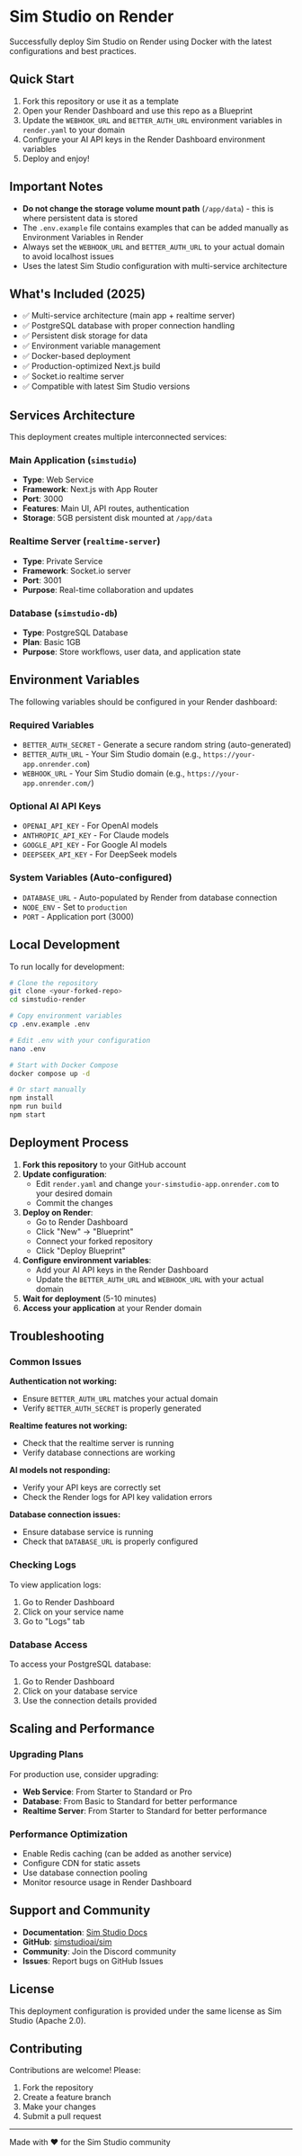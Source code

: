 # Sim Studio on Render

Successfully deploy Sim Studio on Render using Docker with the latest configurations and best practices.

## Quick Start

1. Fork this repository or use it as a template
2. Open your Render Dashboard and use this repo as a Blueprint
3. Update the `WEBHOOK_URL` and `BETTER_AUTH_URL` environment variables in `render.yaml` to your domain
4. Configure your AI API keys in the Render Dashboard environment variables
5. Deploy and enjoy!

## Important Notes

- **Do not change the storage volume mount path** (`/app/data`) - this is where persistent data is stored
- The `.env.example` file contains examples that can be added manually as Environment Variables in Render
- Always set the `WEBHOOK_URL` and `BETTER_AUTH_URL` to your actual domain to avoid localhost issues
- Uses the latest Sim Studio configuration with multi-service architecture

## What's Included (2025)

- ✅ Multi-service architecture (main app + realtime server)
- ✅ PostgreSQL database with proper connection handling
- ✅ Persistent disk storage for data
- ✅ Environment variable management
- ✅ Docker-based deployment
- ✅ Production-optimized Next.js build
- ✅ Socket.io realtime server
- ✅ Compatible with latest Sim Studio versions

## Services Architecture

This deployment creates multiple interconnected services:

### Main Application (`simstudio`)
- **Type**: Web Service
- **Framework**: Next.js with App Router
- **Port**: 3000
- **Features**: Main UI, API routes, authentication
- **Storage**: 5GB persistent disk mounted at `/app/data`

### Realtime Server (`realtime-server`)
- **Type**: Private Service
- **Framework**: Socket.io server
- **Port**: 3001
- **Purpose**: Real-time collaboration and updates

### Database (`simstudio-db`)
- **Type**: PostgreSQL Database
- **Plan**: Basic 1GB
- **Purpose**: Store workflows, user data, and application state

## Environment Variables

The following variables should be configured in your Render dashboard:

### Required Variables
- `BETTER_AUTH_SECRET` - Generate a secure random string (auto-generated)
- `BETTER_AUTH_URL` - Your Sim Studio domain (e.g., `https://your-app.onrender.com`)
- `WEBHOOK_URL` - Your Sim Studio domain (e.g., `https://your-app.onrender.com/`)

### Optional AI API Keys
- `OPENAI_API_KEY` - For OpenAI models
- `ANTHROPIC_API_KEY` - For Claude models  
- `GOOGLE_API_KEY` - For Google AI models
- `DEEPSEEK_API_KEY` - For DeepSeek models

### System Variables (Auto-configured)
- `DATABASE_URL` - Auto-populated by Render from database connection
- `NODE_ENV` - Set to `production`
- `PORT` - Application port (3000)

## Local Development

To run locally for development:

```bash
# Clone the repository
git clone <your-forked-repo>
cd simstudio-render

# Copy environment variables
cp .env.example .env

# Edit .env with your configuration
nano .env

# Start with Docker Compose
docker compose up -d

# Or start manually
npm install
npm run build
npm start
```

## Deployment Process

1. **Fork this repository** to your GitHub account
2. **Update configuration**:
   - Edit `render.yaml` and change `your-simstudio-app.onrender.com` to your desired domain
   - Commit the changes
3. **Deploy on Render**:
   - Go to Render Dashboard
   - Click "New" → "Blueprint"
   - Connect your forked repository
   - Click "Deploy Blueprint"
4. **Configure environment variables**:
   - Add your AI API keys in the Render Dashboard
   - Update the `BETTER_AUTH_URL` and `WEBHOOK_URL` with your actual domain
5. **Wait for deployment** (5-10 minutes)
6. **Access your application** at your Render domain

## Troubleshooting

### Common Issues

**Authentication not working:**
- Ensure `BETTER_AUTH_URL` matches your actual domain
- Verify `BETTER_AUTH_SECRET` is properly generated

**Realtime features not working:**
- Check that the realtime server is running
- Verify database connections are working

**AI models not responding:**
- Verify your API keys are correctly set
- Check the Render logs for API key validation errors

**Database connection issues:**
- Ensure database service is running
- Check that `DATABASE_URL` is properly configured

### Checking Logs

To view application logs:
1. Go to Render Dashboard
2. Click on your service name
3. Go to "Logs" tab

### Database Access

To access your PostgreSQL database:
1. Go to Render Dashboard  
2. Click on your database service
3. Use the connection details provided

## Scaling and Performance

### Upgrading Plans

For production use, consider upgrading:
- **Web Service**: From Starter to Standard or Pro
- **Database**: From Basic to Standard for better performance
- **Realtime Server**: From Starter to Standard for better performance

### Performance Optimization

- Enable Redis caching (can be added as another service)
- Configure CDN for static assets
- Use database connection pooling
- Monitor resource usage in Render Dashboard

## Support and Community

- **Documentation**: [Sim Studio Docs](https://docs.simstudio.ai)
- **GitHub**: [simstudioai/sim](https://github.com/simstudioai/sim)  
- **Community**: Join the Discord community
- **Issues**: Report bugs on GitHub Issues

## License

This deployment configuration is provided under the same license as Sim Studio (Apache 2.0).

## Contributing

Contributions are welcome! Please:
1. Fork the repository
2. Create a feature branch
3. Make your changes
4. Submit a pull request

---

Made with ❤️ for the Sim Studio community